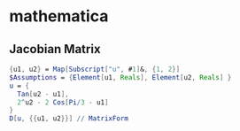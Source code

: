 # mathematica

## Jacobian Matrix

```mathematica
{u1, u2} = Map[Subscript["u", #1]&, {1, 2}]
$Assumptions = {Element[u1, Reals], Element[u2, Reals] }
u = {
  Tan[u2 - u1],
  2^u2 - 2 Cos[Pi/3 - u1]
}
D[u, {{u1, u2}}] // MatrixForm
```
